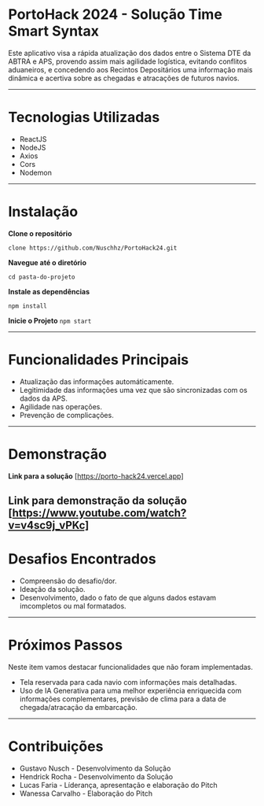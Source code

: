 # PortoHack 2024 - Solução Time Smart Syntax
Este aplicativo visa a rápida atualização dos dados entre o Sistema DTE da ABTRA e APS,
provendo assim mais agilidade logística, evitando conflitos aduaneiros, e concedendo aos
Recintos Depositários uma informação mais dinâmica e acertiva sobre as chegadas e atracações de futuros navios.

-----------------------------------------------------------------------
# Tecnologias Utilizadas
  - ReactJS
  - NodeJS
  - Axios
  - Cors
  - Nodemon
-----------------------------------------------------------------------
# Instalação

**Clone o repositório**

`clone https://github.com/Nuschhz/PortoHack24.git`

**Navegue até o diretório**

`cd pasta-do-projeto`

**Instale as dependências**

`npm install`

**Inicie o Projeto**
`npm start`

-----------------------------------------------------------------------
# Funcionalidades Principais
  - Atualização das informações automáticamente.
  - Legitimidade das informações uma vez que são sincronizadas com os dados da APS.
  - Agilidade nas operações.
  - Prevenção de complicações.
-----------------------------------------------------------------------
# Demonstração
**Link para a solução**
[https://porto-hack24.vercel.app]

**Link para demonstração da solução**
[https://www.youtube.com/watch?v=v4sc9j_vPKc]
-----------------------------------------------------------------------
# Desafios Encontrados
- Compreensão do desafio/dor.
- Ideação da solução.
- Desenvolvimento, dado o fato de que alguns dados estavam imcompletos ou mal formatados.
-----------------------------------------------------------------------
# Próximos Passos
Neste item vamos destacar funcionalidades que não foram implementadas.
- Tela reservada para cada navio com informações mais detalhadas.
- Uso de IA Generativa para uma melhor experiência enriquecida com informações complementares, previsão de clima para a data de chegada/atracação da embarcação.
-----------------------------------------------------------------------
# Contribuições
- Gustavo Nusch - Desenvolvimento da Solução
- Hendrick Rocha - Desenvolvimento da Solução
- Lucas Faria - Líderança, apresentação e elaboração do Pitch
- Wanessa Carvalho - Elaboração do Pitch
